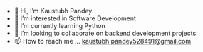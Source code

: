 - 👋 Hi, I’m Kaustubh Pandey
- 👀 I’m interested in Software Development
- 🌱 I’m currently learning Python
- 💞️ I’m looking to collaborate on backend development projects
- 📫 How to reach me ... kaustubh.pandey528491@gmail.com

<!---
kaustubh187/kaustubh187 is a ✨ special ✨ repository because its `README.md` (this file) appears on your GitHub profile.
You can click the Preview link to take a look at your changes.
--->
